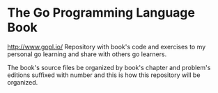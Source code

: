 # The Go Programming Language Book
http://www.gopl.io/
Repository with book's code and exercises to my personal go learning and share with others go learners.

The book's source files be organized by book's chapter and problem's editions suffixed with number and this is how this repository will be organized.
